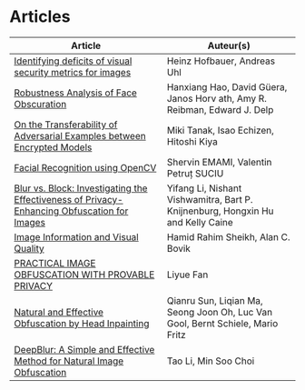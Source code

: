 # Articles

| Article | Auteur(s) |
|-----|-----------|
| [Identifying deficits of visual security metrics for images](https://raw.githubusercontent.com/AurelienBesnier/Projet-HAI927/main/docs/articles/1-s2.0-S0923596516300583-main.pdf) | Heinz Hofbauer, Andreas Uhl |
|[Robustness Analysis of Face Obscuration](https://raw.githubusercontent.com/AurelienBesnier/Projet-HAI927/main/docs/articles/1905.05243.pdf) | Hanxiang Hao, David Güera, Janos Horv ath, Amy R. Reibman, Edward J. Delp|
|[On the Transferability of Adversarial Examples between Encrypted Models](https://raw.githubusercontent.com/AurelienBesnier/Projet-HAI927/main/docs/articles/2209.02997v1.pdf)| Miki Tanak, Isao Echizen, Hitoshi Kiya|
|[Facial Recognition using OpenCV](https://raw.githubusercontent.com/AurelienBesnier/Projet-HAI927/main/docs/articles/57-243-1-PB.pdf)| Shervin EMAMI, Valentin Petruț SUCIU |
|[Blur vs. Block: Investigating the Effectiveness of Privacy-Enhancing Obfuscation for Images](https://raw.githubusercontent.com/AurelienBesnier/Projet-HAI927/main/docs/articles/Caine_Blur_vs._Block_CVPR_2017_paper.pdf)|Yifang Li, Nishant Vishwamitra, Bart P. Knijnenburg, Hongxin Hu and Kelly Caine|
| [Image Information and Visual Quality](https://raw.githubusercontent.com/AurelienBesnier/Projet-HAI927/main/docs/articles/Image_information_and_visual_quality.pdf) | Hamid Rahim Sheikh, Alan C. Bovik|
| [PRACTICAL IMAGE OBFUSCATION WITH PROVABLE PRIVACY](https://raw.githubusercontent.com/AurelienBesnier/Projet-HAI927/main/docs/articles/Practical_Image_Obfuscation_with_Provable_Privacy.pdf) | Liyue Fan |
| [Natural and Effective Obfuscation by Head Inpainting](https://raw.githubusercontent.com/AurelienBesnier/Projet-HAI927/main/docs/articles/Sun_Natural_and_Effective_CVPR_2018_paper.pdf) | Qianru Sun, Liqian Ma, Seong Joon Oh, Luc Van Gool, Bernt Schiele, Mario Fritz |
| [DeepBlur: A Simple and Effective Method for Natural Image Obfuscation](https://raw.githubusercontent.com/AurelienBesnier/Projet-HAI927/main/docs/articles/deepblur.pdf)| Tao Li, Min Soo Choi|
